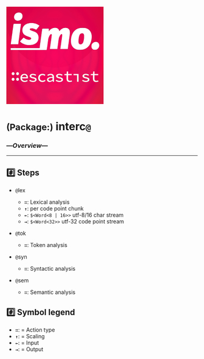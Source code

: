 ![– escastist –](https://raw.githubusercontent.com/ismo-js/escastist/master/var/ismo-escastist-icon.256.png)

# <small>(Package:)</small> interc`@`
### —*Overview*—
---

## :hash: Steps

+   `@`lex 
    -   **`∷`**:
        Lexical analysis
    -   **`↑`**:
        per code point chunk
    -   **`←`**:
        `$<Word<8 | 16>>`
        utf-8/16 char stream
    -   **`→`**:
        `$<Word<32>>`
        utf-32 code point stream

+   `@`tok
    -   **`∷`**:
        Token analysis

+   `@`syn
    -   **`∷`**:
        Syntactic analysis

+   `@`sem
    -   **`∷`**:
        Semantic analysis

## :hash: Symbol legend
*   **`∷`**:
    = Action type
*   **`↑`**:
    = Scaling
*   **`←`**:
    = Input
*   **`→`**:
    = Output